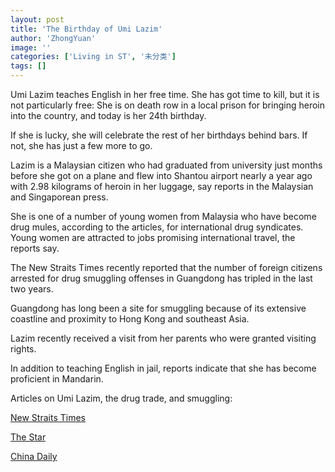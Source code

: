 ```yaml
---
layout: post
title: 'The Birthday of Umi Lazim'
author: 'ZhongYuan'
image: ''
categories: ['Living in ST', '未分类']
tags: []
---
```


Umi Lazim teaches English in her free time. She has got time to kill, but it is not particularly free: She is on death row in a local prison for bringing heroin into the country, and today is her 24th birthday. 

If she is lucky, she will celebrate the rest of her birthdays behind bars. If not, she has just a few more to go.

Lazim is a Malaysian citizen who had graduated from university just months before she got on a plane and flew into Shantou airport nearly a year ago with 2.98 kilograms of heroin in her luggage, say reports in the Malaysian and Singaporean press. 

She is one of a number of young women from Malaysia who have become drug mules, according to the articles, for international drug syndicates. Young women are attracted to jobs promising international travel, the reports say.

The New Straits Times recently reported that the number of foreign citizens arrested for drug smuggling offenses in Guangdong has tripled in the last two years. 

Guangdong has long been a site for smuggling because of its extensive coastline and proximity to Hong Kong and southeast Asia.

Lazim recently received a visit from her parents who were granted visiting rights.

In addition to teaching English in jail, reports indicate that she has become proficient in Mandarin.

Articles on Umi Lazim, the drug trade, and smuggling:

[New Straits Times](http://www.nst.com.my/Current_News/NST/Wednesday/National/20071212081321/Article/index_html)

[The Star](http://thestar.com.my/news/story.asp?file=/2007/12/30/nation/19884736&sec=nation)

 [China Daily](http://www.chinadaily.com.cn/cndy/2007-09/12/content_6098785.htm)

